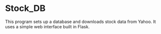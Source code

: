 # Stock_DB

This program sets up a database and downloads stock data from Yahoo. It uses a simple web interface built in Flask.

